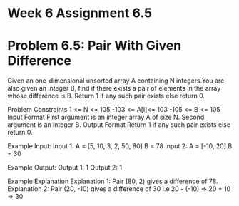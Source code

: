 # Week 6 Assignment 6.5

# Problem 6.5: Pair With Given Difference

Given an one-dimensional unsorted array A containing N integers.You are also given an integer B, find if there exists a pair of elements in the array whose difference is B. Return 1 if any such pair exists else return 0. 

Problem Constraints 1 <= N <= 105 -103 <= A[i]<= 103 -105 <= B <= 105
Input Format First argument is an integer array A of size N. Second argument is an integer B.
Output Format Return 1 if any such pair exists else return 0.

Example Input:
Input 1: A = [5, 10, 3, 2, 50, 80] B = 78 
Input 2: A = [-10, 20] B = 30

Example Output:
Output 1: 1 
Output 2: 1

Example Explanation 
Explanation 1: Pair (80, 2) gives a difference of 78. 
Explanation 2: Pair (20, -10) gives a difference of 30 i.e 20 - (-10) => 20 + 10 => 30